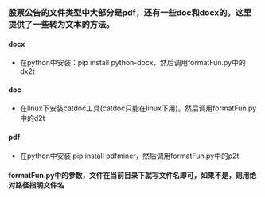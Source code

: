 ### 股票公告的文件类型中大部分是pdf，还有一些doc和docx的。这里提供了一些转为文本的方法。

#### docx
* 在python中安装：pip install python-docx，然后调用formatFun.py中的dx2t

#### doc
* 在linux下安装catdoc工具(catdoc只能在linux下用)。然后调用formatFun.py中的d2t

#### pdf
* 在python中安装 pip install pdfminer，然后调用formatFun.py中的p2t

#### formatFun.py中的参数，文件在当前目录下就写文件名即可，如果不是，则用绝对路径指明文件名